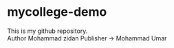 # mycollege-demo
This is my github repository.
<br>
Author Mohammad zidan
Publisher -> Mohammad Umar
